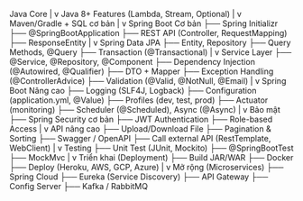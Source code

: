 Java Core
   |
   v
Java 8+ Features (Lambda, Stream, Optional)
   |
   v
Maven/Gradle + SQL cơ bản
   |
   v
Spring Boot Cơ bản
   ├── Spring Initializr
   ├── @SpringBootApplication
   ├── REST API (Controller, RequestMapping)
   ├── ResponseEntity
   |
   v
Spring Data JPA
   ├── Entity, Repository
   ├── Query Methods, @Query
   ├── Transaction (@Transactional)
   |
   v
Service Layer
   ├── @Service, @Repository, @Component
   ├── Dependency Injection (@Autowired, @Qualifier)
   ├── DTO + Mapper
   ├── Exception Handling (@ControllerAdvice)
   ├── Validation (@Valid, @NotNull, @Email)
   |
   v
Spring Boot Nâng cao
   ├── Logging (SLF4J, Logback)
   ├── Configuration (application.yml, @Value)
   ├── Profiles (dev, test, prod)
   ├── Actuator (monitoring)
   ├── Scheduler (@Scheduled), Async (@Async)
   |
   v
Bảo mật
   ├── Spring Security cơ bản
   ├── JWT Authentication
   ├── Role-based Access
   |
   v
API nâng cao
   ├── Upload/Download File
   ├── Pagination & Sorting
   ├── Swagger / OpenAPI
   ├── Call external API (RestTemplate, WebClient)
   |
   v
Testing
   ├── Unit Test (JUnit, Mockito)
   ├── @SpringBootTest
   ├── MockMvc
   |
   v
Triển khai (Deployment)
   ├── Build JAR/WAR
   ├── Docker
   ├── Deploy (Heroku, AWS, GCP, Azure)
   |
   v
Mở rộng (Microservices)
   ├── Spring Cloud
   ├── Eureka (Service Discovery)
   ├── API Gateway
   ├── Config Server
   ├── Kafka / RabbitMQ
